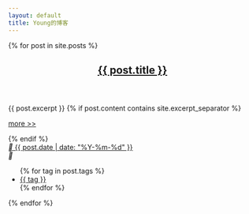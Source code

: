 ```yaml
---
layout: default
title: Young的博客
---
```

{% for post in site.posts %}
<article class="article article-type-post">
	<div class="article-inner">
		<header class="article-header">
			<h1>
				<a href="{{ site.baseurl }}{{ post.url }}" class="article-title">{{ post.title }}</a>
			</h1>
		</header>
		<div class="article-entry">
			{{ post.excerpt }}
			<!-- 判断是否完全显示，若没有则添加more -->
			{% if post.content contains site.excerpt_separator %}
			<p class="article-more-link">
				<a href="{{ site.baseurl }}{{ post.url }}" class="article-more-a">more >></a>
			</p>
			{% endif %}
		</div>
		<div class="article-info article-info-index">
			<a href="" class="archive-article-date">
				<i class="iconfont">&#xe62d;</i>
				<span>{{ post.date | date: "%Y-%m-%d" }}</span>
			</a>
			<div class="article-tag tagcloud">
				<i class="iconfont">&#xe62c;</i>
				<ul class="article-tag-list">
					{% for tag in post.tags %}
					<li class="article-tag-list-item">
						<a href="#{{ tag | slugify }}" class="color3"> {{ tag }} </a>
					</li>
					{% endfor %}
				</ul>
			</div>
		</div>
	</div>
</article>
{% endfor %}